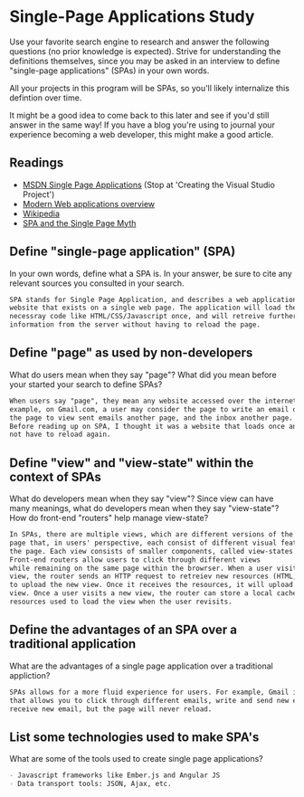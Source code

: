 # Single-Page Applications Study

Use your favorite search engine to research and answer the following questions
(no prior knowledge is expected). Strive for understanding the definitions
themselves, since you may be asked in an interview to define "single-page
applications" (SPAs) in your own words.

All your projects in this program will be SPAs, so you'll likely internalize
this defintion over time.

It might be a good idea to come back to this later and see if you'd still answer
in the same way! If you have a blog you're using to journal your experience
becoming a web developer, this might make a good article.

## Readings

-   [MSDN Single Page Applications](https://msdn.microsoft.com/en-us/magazine/dn463786.aspx) (Stop at 'Creating the Visual Studio Project')
-   [Modern Web applications overview](http://singlepageappbook.com/goal.html)
-   [Wikipedia](https://en.wikipedia.org/wiki/Single-page_application)
-   [SPA and the Single Page Myth](https://johnpapa.net/pageinspa/)

## Define "single-page application" (SPA)

In your own words, define what a SPA is. In your answer, be sure to cite any
relevant sources you consulted in your search.

```md
SPA stands for Single Page Application, and describes a web application or
website that exists on a single web page. The application will load the
necessray code like HTML/CSS/Javascript once, and will retreive further
information from the server without having to reload the page.
```

## Define "page" as used by non-developers

What do users mean when they say "page"? What did you mean before your started
your search to define SPAs?

```md
When users say "page", they mean any website accessed over the internet. For
example, on Gmail.com, a user may consider the page to write an email one page,
the page to view sent emails another page, and the inbox another page.
Before reading up on SPA, I thought it was a website that loads once and does
not have to reload again.

```

## Define "view" and "view-state" within the context of SPAs

What do developers mean when they say "view"? Since view can have many meanings,
what do developers mean when they say "view-state"? How do front-end "routers"
help manage view-state?

```md
In SPAs, there are multiple views, which are different versions of the single
page that, in users' perspective, each consist of different visual features on
the page. Each view consists of smaller components, called view-states.
Front-end routers allow users to click through different views
while remaining on the same page within the browrser. When a user visits a new
view, the router sends an HTTP request to retreiev new resources (HTML, etc.)
to upload the new view. Once it receives the resources, it will upload a new
view. Once a user visits a new view, the router can store a local cache of the
resources used to load the view when the user revisits. 
```

## Define the advantages of an SPA over a traditional application

What are the advantages of a single page application over a traditional appliction?

```md
SPAs allows for a more fluid experience for users. For example, Gmail is a SPA
that allows you to click through different emails, write and send new email, and
receive new email, but the page will never reload.
```

## List some technologies used to make SPA's

What are some of the tools used to create single page applications?

```md
- Javascript frameworks like Ember.js and Angular JS
- Data transport tools: JSON, Ajax, etc.
```
